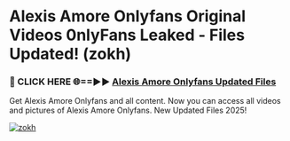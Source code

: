 # Alexis Amore Onlyfans Original Videos 0nlyFans Leaked - Files Updated! (zokh)

<h3>🔴 CLICK HERE 🌐==►► <a href="https://tinyurl.com/4seja8ks" rel="nofollow">Alexis Amore Onlyfans Updated Files</a></h3>

Get Alexis Amore Onlyfans and all content. Now you can access all videos and pictures of Alexis Amore Onlyfans. New Updated Files 2025!

[![zokh](https://i.imgur.com/EWjZXRe.gif)](https://tinyurl.com/4seja8ks)
